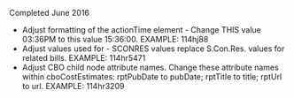 Completed June 2016
* Adjust formatting of the actionTime element - Change THIS value <actionTime>03:36PM</actionTime> 
to this value <actionTime>15:36:00</actionTime>. EXAMPLE: 114hj88
* Adjust values used for <billType> - <billType>SCONRES</billType> values replace <type>S.Con.Res.</type> values for related bills. EXAMPLE: 114hr5471
* Adjust CBO child node attribute names. Change these attribute names within cboCostEstimates: rptPubDate to pubDate; rptTitle to title; rptUrl to url. EXAMPLE: 114hr3209



